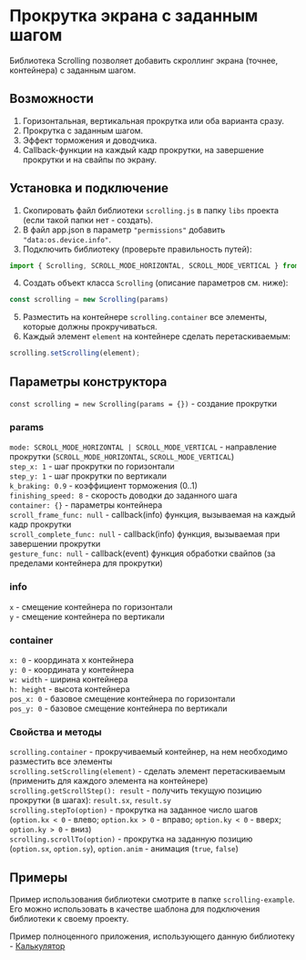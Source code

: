 # Прокрутка экрана с заданным шагом

Библиотека Scrolling позволяет добавить скроллинг экрана (точнее, контейнера) с заданным шагом.

## Возможности

1. Горизонтальная, вертикальная прокрутка или оба варианта сразу.
2. Прокрутка с заданным шагом.
3. Эффект торможения и доводчика.
4. Callback-функции на каждый кадр прокрутки, на завершение прокрутки и на свайпы по экрану.

## Установка и подключение

1. Скопировать файл библиотеки `scrolling.js` в папку `libs` проекта (если такой папки нет - создать).
2. В файл app.json в параметр `"permissions"` добавить `"data:os.device.info"`.
3. Подключить библиотеку (проверьте правильность путей):
```js
import { Scrolling, SCROLL_MODE_HORIZONTAL, SCROLL_MODE_VERTICAL } from '../libs/scrolling'
```
4. Создать объект класса `Scrolling` (описание параметров см. ниже):
```js
const scrolling = new Scrolling(params)
```
5. Разместить на контейнере `scrolling.container` все элементы, которые должны прокручиваться.
6. Каждый элемент `element` на контейнере сделать перетаскиваемым:
```js
scrolling.setScrolling(element);
```

## Параметры конструктора

`const scrolling = new Scrolling(params = {})` - создание прокрутки  

### params
`mode: SCROLL_MODE_HORIZONTAL | SCROLL_MODE_VERTICAL` - направление прокрутки (`SCROLL_MODE_HORIZONTAL`, `SCROLL_MODE_VERTICAL`)  
`step_x: 1` - шаг прокрутки по горизонтали  
`step_y: 1` - шаг прокрутки по вертикали  
`k_braking: 0.9` - коэффициент торможения (0..1)  
`finishing_speed: 8` - скорость доводки до заданного шага  
`container: {}` - параметры контейнера  
`scroll_frame_func: null` - callback(info) функция, вызываемая на каждый кадр прокрутки  
`scroll_complete_func: null` - callback(info) функция, вызываемая при завершении прокрутки  
`gesture_func: null` - callback(event) функция обработки свайпов (за пределами контейнера для прокрутки)  

### info
`x` - смещение контейнера по горизонтали  
`y` - смещение контейнера по вертикали  

### container
`x: 0` - координата x контейнера  
`y: 0` - координата y контейнера  
`w: width` - ширина контейнера  
`h: height` - высота контейнера  
`pos_x: 0` - базовое смещение контейнера по горизонтали  
`pos_y: 0` - базовое смещение контейнера по вертикали  

### Свойства и методы
`scrolling.container` - прокручиваемый контейнер, на нем необходимо разместить все элементы  
`scrolling.setScrolling(element)` - сделать элемент перетаскиваемым (применить для каждого элемента на контейнере)  
`scrolling.getScrollStep(): result` - получить текущую позицию прокрутки (в шагах): `result.sx`, `result.sy`  
`scrolling.stepTo(option)` - прокрутка на заданное число шагов (`option.kx < 0` - влево; `option.kx > 0` - вправо; `option.ky < 0` - вверх; `option.ky > 0` - вниз)  
`scrolling.scrollTo(option)` - прокрутка на заданную позицию (`option.sx`, `option.sy`), `option.anim` - анимация (`true`, `false`)  

## Примеры

Пример использования библиотеки смотрите в папке `scrolling-example`. Его можно использовать в качестве шаблона для подключения библиотеки к своему проекту.

Пример полноценного приложения, использующего данную библиотеку - [Калькулятор](https://github.com/Arigato-Software/zeppos-calc-app)
